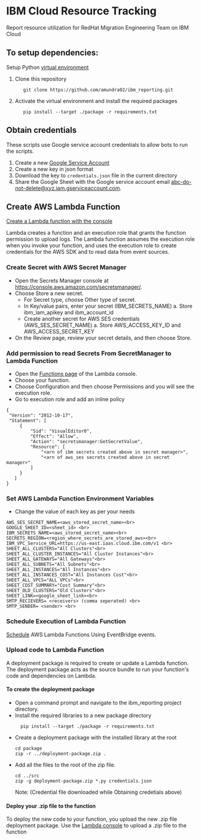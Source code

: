# IBM Cloud Resource Tracking 
Report resource utilization for RedHat Migration Engineering Team on IBM Cloud

## To setup dependencies:
Setup Python [virtual environment](https://docs.python.org/3/library/venv.html)

1. Clone this repository
   ```
      git clone https://github.com/amundra02/ibm_reporting.git
   ```
2. Activate the virtual environment and install the required packages
   ```
      pip install --target ./package -r requirements.txt
   ```
## Obtain credentials
These scripts use Google service account credentials to allow bots to run the scripts.

1. Create a new [Google Service Account](https://support.google.com/a/answer/7378726?hl=en)
2. Create a new key in json format
3. Download the key to `credentials.json` file in the current directory
4. Share the Google Sheet with the Google service account email <abc-do-not-delete@xyz.iam.gserviceaccount.com>.

## Create AWS Lambda Function
[Create a Lambda function with the console](https://docs.aws.amazon.com/lambda/latest/dg/getting-started.html#getting-started-create-function)

Lambda creates a function and an execution role that grants the function permission to upload logs. The Lambda function assumes the execution role when you invoke your function, and uses the execution role to create credentials for the AWS SDK and to read data from event sources.

### Create Secret with AWS Secret Manager
- Open the Secrets Manager console at https://console.aws.amazon.com/secretsmanager/.
- Choose Store a new secret.
   - For Secret type, choose Other type of secret.
   - In Key/value pairs, enter your secret (IBM_SECRETS_NAME)
      a. Store ibm_iam_apikey and ibm_account_id
   - Create another secret for AWS SES credentials (AWS_SES_SECRET_NAME)
      a. Store AWS_ACCESS_KEY_ID and AWS_ACCESS_SECRET_KEY
- On the Review page, review your secret details, and then choose Store.

### Add permission to read Secrets From SecretManager to Lambda Function
- Open the [Functions page](https://console.aws.amazon.com/lambda/home#/functions) of the Lambda console.
- Choose your function.
- Choose Configuration and then choose Permissions and you will see the execution role.
- Go to execution role and add an inline policy
```
{
 "Version": "2012-10-17",
 "Statement": [
     {
         "Sid": "VisualEditor0",
         "Effect": "Allow",
         "Action": "secretsmanager:GetSecretValue",
         "Resource": [
             "<arn of ibm secrets created above in secret manager>",
             "<arn of aws_ses secrets created above in secret manager>"
         ]
     }
   ]
}
```

### Set AWS Lambda Function Environment Variables
- Change the value of each key as per your needs

```
AWS_SES_SECRET_NAME=<aws_stored_secret_name><br>
GOOGLE_SHEET_ID=<sheet_id> <br>
IBM_SECRETS_NAME=<aws_stored_secret_name><br>
SECRETS_REGION=<region_where_secrets_are_stored_aws><br>
IBM_VPC_Service_URL=https://us-east.iaas.cloud.ibm.com/v1 <br>
SHEET_ALL_CLUSTERS="All Clusters"<br>
SHEET_ALL_CLUSTER_INSTANCES="All Cluster Instances"<br>
SHEET_ALL_GATEWAYS="All Gateways"<br>
SHEET_ALL_SUBNETS="All Subnets"<br>
SHEET_ALL_INSTANCES="All Instances"<br>
SHEET_ALL_INSTANCES_COST="All Instances Cost"<br>
SHEET_ALL_VPCS="ALL VPCs"<br>
SHEET_COST_SUMMARY="Cost Summary"<br>
SHEET_OLD_CLUSTERS="Old Clusters"<br>
SHEET_LINK=<google_sheet_link><br>
SMTP_RECIEVERS= <receivers> (comma seperated) <br>
SMTP_SENDER= <sender> <br>
```
   
### Schedule Execution of Lambda Function
[Schedule](https://docs.aws.amazon.com/AmazonCloudWatch/latest/events/RunLambdaSchedule.html#schedule-create-rule) AWS Lambda Functions Using EventBridge events.
   
### Upload code to Lambda Function
A deployment package is required to create or update a Lambda function. The deployment package acts as the source bundle to run your function's code and dependencies on Lambda.

#### To create the deployment package
- Open a command prompt and navigate to the ibm_reporting project directory.
- Install the required libraries to a new package directory
  ```
    pip install --target ./package -r requirements.txt
   ```
- Create a deployment package with the installed library at the root
   ```
   cd package
   zip -r ../deployment-package.zip .
   ```
- Add all the files to the root of the zip file.
   ```
   cd ../src
   zip -g deployment-package.zip *.py credentials.json 
   ```
   Note: (Credential file downloaded while Obtaining credetials above)

#### Deploy your .zip file to the function 
   To deploy the new code to your function, you upload the new .zip file deployment package. Use the [Lambda console](https://docs.aws.amazon.com/lambda/latest/dg/configuration-function-zip.html#configuration-function-update) to upload a .zip file to the function
